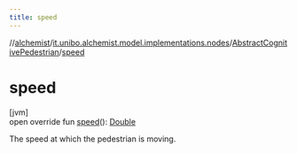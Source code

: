 ```yaml
---
title: speed
---
```

//[alchemist](../../../index.html)/[it.unibo.alchemist.model.implementations.nodes](../index.html)/[AbstractCognitivePedestrian](index.html)/[speed](speed.html)



# speed



[jvm]\
open override fun [speed](speed.html)(): [Double](https://kotlinlang.org/api/latest/jvm/stdlib/kotlin/-double/index.html)



The speed at which the pedestrian is moving.




